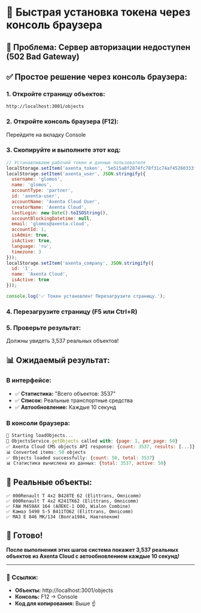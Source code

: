 # 🔧 Быстрая установка токена через консоль браузера

## 🚨 Проблема: Сервер авторизации недоступен (502 Bad Gateway)

## ✅ Простое решение через консоль браузера:

### 1. **Откройте страницу объектов:**
```
http://localhost:3001/objects
```

### 2. **Откройте консоль браузера (F12):**
Перейдите на вкладку Console

### 3. **Скопируйте и выполните этот код:**

```javascript
// Устанавливаем рабочий токен и данные пользователя
localStorage.setItem('axenta_token', '5e515a8f2874fc78f31c74af45260333f2c84c35');
localStorage.setItem('axenta_user', JSON.stringify({
  username: 'glomos',
  name: 'glomos',
  accountType: 'partner',
  id: 'axenta-user',
  accountName: 'Axenta Cloud User',
  creatorName: 'Axenta Cloud',
  lastLogin: new Date().toISOString(),
  accountBlockingDatetime: null,
  email: 'glomos@axenta.cloud',
  accountId: 1,
  isAdmin: true,
  isActive: true,
  language: 'ru',
  timezone: 3
}));
localStorage.setItem('axenta_company', JSON.stringify({
  id: '1',
  name: 'Axenta Cloud',
  isActive: true
}));

console.log('✅ Токен установлен! Перезагрузите страницу.');
```

### 4. **Перезагрузите страницу (F5 или Ctrl+R)**

### 5. **Проверьте результат:**
Должны увидеть 3,537 реальных объектов!

## 📊 Ожидаемый результат:

### В интерфейсе:
- ✅ **Статистика:** "Всего объектов: 3537"
- ✅ **Список:** Реальные транспортные средства
- ✅ **Автообновление:** Каждые 10 секунд

### В консоли браузера:
```javascript
🔄 Starting loadObjects...
🚀 ObjectsService.getObjects called with: {page: 1, per_page: 50}
✅ Axenta Cloud CMS objects API response: {count: 3537, results: [...]}
📊 Converted items: 50 objects
✅ Objects loaded successfully: {count: 50, total: 3537}
📊 Статистика вычислена из данных: {total: 3537, active: 50}
```

## 🚗 Реальные объекты:

```
✅ 000Renault T 4x2 В428ТЕ 62 (Elittrans, Omnicomm)
✅ 000Renault T 4x2 К241ТК62 (Elittrans, Omnicomm)
✅ FAW М459АХ 164 (АЛЕКС-1 ООО, Wialon Combine)
✅ Камаз 5490 S-5 В411ТО62 (Elittrans, Omnicomm)
✅ МАЗ Е 846 МК/134 (Волга1984, Навтелеком)
```

## 🎉 Готово!

**После выполнения этих шагов система покажет 3,537 реальных объектов из Axenta Cloud с автообновлением каждые 10 секунд!**

---

### 🔗 Ссылки:
- **Объекты:** http://localhost:3001/objects
- **Консоль:** F12 → Console
- **Код для копирования:** Выше ☝️
